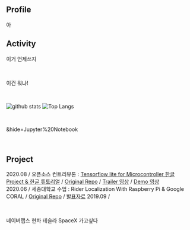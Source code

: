 ## Profile

아
<br>

## Activity
이거 언제쓰지

<br>

이건 뭐냐!

<br>

![github stats](https://github-readme-stats.vercel.app/api?username=ProtossDragoon&title_color=fceecc&text_color=ffffff&show_icons=true&icon_color=cdafcf&bg_color=45,7e6396,5f4b72)
![Top Langs](https://github-readme-stats.vercel.app/api/top-langs/?username=ProtossDragoon&layout=compact&count_private=true&include_all_commits=true&hide=Assembly,Swig)

<br>

&hide=Jupyter%20Notebook

<br>

## Project

2020.08 / 오픈소스 컨트리뷰톤 : [Tensorflow lite for Microcontroller 한글 Project & 한글 튜토리얼]() / [Original Repo](https://github.com/yunho0130/tensorflow-lite) / [Trailer 영상]() / [Demo 영상]() <br>
2020.06 / 세종대학교 수업 : Rider Localization With Raspberry Pi & Google CORAL / [Original Repo](https://github.com/ProtossDragoon/self-driving-PM) / [발표자료]()
2019.09 /

<br>

네이버랩스 현차 테슬라 SpaceX 가고싶다
